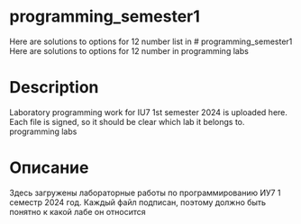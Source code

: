 # programming_semester1
Here are solutions to options for 12 number list in # programming_semester1
Here are solutions to options for 12 number in programming labs
# Description
Laboratory programming work for IU7 1st semester 2024 is uploaded here.
Each file is signed, so it should be clear which lab it belongs to.  programming labs
# Описание
Здесь загружены лабораторные работы по программированию ИУ7 1 семестр 2024 год.
Каждый файл подписан, поэтому должно быть понятно к какой лабе он относится
